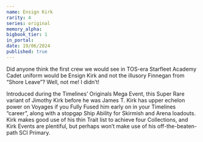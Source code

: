 ```yaml
---
name: Ensign Kirk
rarity: 4
series: original
memory_alpha:
bigbook_tier: 1
in_portal:
date: 19/06/2024
published: true
---
```


Did anyone think the first crew we would see in TOS-era Starfleet Academy Cadet uniform would be Ensign Kirk and not the illusory Finnegan from “Shore Leave”? Well, not me! I didn’t!

Introduced during the Timelines’ Originals Mega Event, this Super Rare variant of Jimothy Kirk before he was James T. Kirk has upper echelon power on Voyages if you Fully Fused him early on in your Timelines “career”, along with a stopgap Ship Ability for Skirmish and Arena loadouts. Kirk makes good use of his thin Trait list to achieve four Collections, and Kirk Events are plentiful, but perhaps won’t make use of his off-the-beaten-path SCI Primary.
